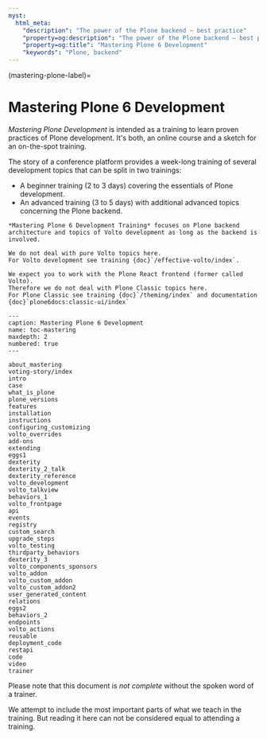 ```yaml
---
myst:
  html_meta:
    "description": "The power of the Plone backend – best practice"
    "property=og:description": "The power of the Plone backend – best practice"
    "property=og:title": "Mastering Plone 6 Development"
    "keywords": "Plone, backend"
---
```


(mastering-plone-label)=

# Mastering Plone 6 Development

*Mastering Plone Development* is intended as a training to learn proven practices of Plone development.
It's both, an online course and a sketch for an on-the-spot training.

The story of a conference platform provides a week-long training of several development topics that can be split in two trainings:

- A beginner training (2 to 3 days) covering the essentials of Plone development.
- An advanced training (3 to 5 days) with additional advanced topics concerning the Plone backend.

```{note}
*Mastering Plone 6 Development Training* focuses on Plone backend architecture and topics of Volto development as long as the backend is involved.

We do not deal with pure Volto topics here.
For Volto development see training {doc}`/effective-volto/index`.

We expect you to work with the Plone React frontend (former called Volto).
Therefore we do not deal with Plone Classic topics here.
For Plone Classic see training {doc}`/theming/index` and documentation {doc}`plone6docs:classic-ui/index`
```

```{toctree}
---
caption: Mastering Plone 6 Development
name: toc-mastering
maxdepth: 2
numbered: true
---

about_mastering
voting-story/index
intro
case
what_is_plone
plone_versions
features
installation
instructions
configuring_customizing
volto_overrides
add-ons
extending
eggs1
dexterity
dexterity_2_talk
dexterity_reference
volto_development
volto_talkview
behaviors_1
volto_frontpage
api
events
registry
custom_search
upgrade_steps
volto_testing
thirdparty_behaviors
dexterity_3
volto_components_sponsors
volto_addon
volto_custom_addon
volto_custom_addon2
user_generated_content
relations
eggs2
behaviors_2
endpoints
volto_actions
reusable
deployment_code
restapi
code
video
trainer
```

Please note that this document is *not complete* without the spoken word of a trainer.

We attempt to include the most important parts of what we teach in the training. But reading it here can not be considered equal to attending a training.
